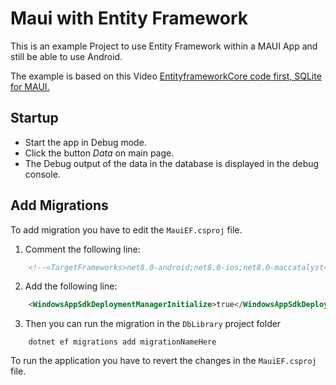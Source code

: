 # Maui with Entity Framework

This is an example Project to use Entity Framework within a MAUI App and still be able to use Android.

The example is based on this Video [EntityframeworkCore code first, SQLite for MAUI.](https://youtu.be/i-oiB0KMZrE)

## Startup

- Start the app in Debug mode.
- Click the button *Data* on main page.
- The Debug output of the data in the database is displayed in the debug console.

## Add Migrations

To add migration you have to edit the `MauiEF.csproj` file.
1. Comment the following line:
````html
    <!--<TargetFrameworks>net8.0-android;net8.0-ios;net8.0-maccatalyst</TargetFrameworks>-->
````

2. Add the following line:
```html
    <WindowsAppSdkDeploymentManagerInitialize>true</WindowsAppSdkDeploymentManagerInitialize>
```

3. Then you can run the migration in the `DbLibrary` project folder
````shell
    dotnet ef migrations add migrationNameHere
````

To run the application you have to revert the changes in the `MauiEF.csproj` file.